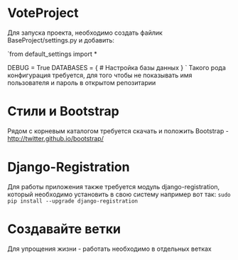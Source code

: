 VoteProject
===========
Для запуска проекта, необходимо создать файлик BaseProject/settings.py и добавить:

`from default_settings import *

DEBUG = True
DATABASES = {
    # Настройка базы данных
    }
`
Такого рода конфигурация требуется, для того чтобы не показывать имя пользователя и пароль в открытом репозитарии


# Стили и Bootstrap

Рядом с корневым каталогом требуется скачать и положить Bootstrap - http://twitter.github.io/bootstrap/

# Django-Registration

Для работы приложения также требуется модуль django-registration, который необходимо установить в свою систему например вот так:
`sudo pip install --upgrade django-registration`

# Создавайте ветки

Для упрощения жизни - работать необходимо в отдельных ветках
